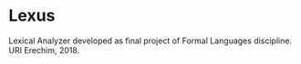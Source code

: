 # Lexus

Lexical Analyzer developed as final project of Formal Languages discipline. URI Erechim, 2018.